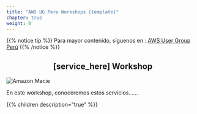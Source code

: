 ```yaml
---
title: "AWS UG Peru Workshops [template]"
chapter: true
weight: 0
---
```


{{% notice tip %}}
Para mayor contenido, síguenos en :
[AWS User Group Perú](https://www.facebook.com/awsperu) 
{{% /notice %}}

<div style="text-align: center"><h2>[service_here] Workshop</h2></div>

![Amazon Macie](/img/All-services.jpg)

En este workshop, conoceremos estos servicios......

{{% children description="true" %}}

